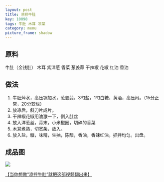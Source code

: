 ```yaml
---
layout: post
title: 凉拌牛肚
key: 10098
tags: 牛肚 木耳 凉菜
category: menu
picture_frame: shadow
---
```


## 原料

牛肚（金钱肚）
木耳
紫洋葱
香菜
葱姜蒜
干辣椒
花椒
红油
香油

<!--more-->

## 做法
1. 牛肚焯水，高压锅加水，葱姜蒜，3勺盐，1勺白糖，黄酒，高压闷。（15分正常，20分软烂）
2. 放凉后，斜刀片成片。
3. 干辣椒花椒用油激一下，倒入肚丝
4. 放入洋葱丝，蒜末，小米椒圈，切碎的香菜
5. 木耳煮熟，切宽条，放入。
6. 放入盐，糖，味精，生抽，陈醋，香油，香辣红油。抓拌均匀。出盘。


## 成品图

![](https://s3.us-west-1.amazonaws.com/menchi.xyz/%E5%87%89%E6%8B%8C%E7%89%9B%E8%82%9A.jpg)

[【当你想做“凉拌牛肚”就把这部视频翻出来】](https://www.bilibili.com/video/BV1DGKHzLEo4/?share_source=copy_web&vd_source=036ac332d404e01dacae59a88123e785)

